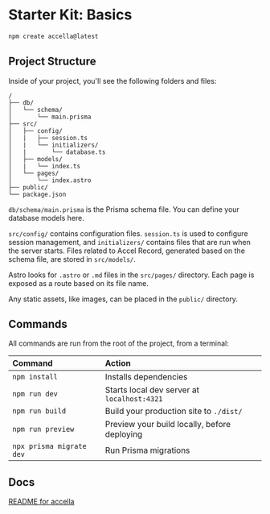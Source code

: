 # Starter Kit: Basics

```sh
npm create accella@latest
```

## Project Structure

Inside of your project, you'll see the following folders and files:

```text
/
├── db/
│   └── schema/
│       └── main.prisma
├── src/
│   ├── config/
│   |   ├── session.ts
│   |   └── initializers/
│   |       └── database.ts
│   ├── models/
│   |   └── index.ts
│   └── pages/
│       └── index.astro
├── public/
└── package.json
```

`db/schema/main.prisma` is the Prisma schema file. You can define your database models here.

`src/config/` contains configuration files. `session.ts` is used to configure session management, and `initializers/` contains files that are run when the server starts.
Files related to Accel Record, generated based on the schema file, are stored in `src/models/`.

Astro looks for `.astro` or `.md` files in the `src/pages/` directory. Each page is exposed as a route based on its file name.

Any static assets, like images, can be placed in the `public/` directory.

## Commands

All commands are run from the root of the project, from a terminal:

| Command                  | Action                                       |
| :----------------------- | :------------------------------------------- |
| `npm install`            | Installs dependencies                        |
| `npm run dev`            | Starts local dev server at `localhost:4321`  |
| `npm run build`          | Build your production site to `./dist/`      |
| `npm run preview`        | Preview your build locally, before deploying |
| `npx prisma migrate dev` | Run Prisma migrations                        |

## Docs

[README for accella](https://github.com/koyopro/accella/blob/main/packages/accella/README.md)
